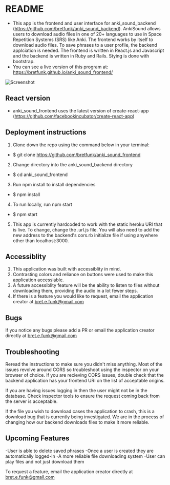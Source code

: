 # README
- This app is the frontend and user interface for anki_sound_backend (https://github.com/bretfunk/anki_sound_backend).  AnkiSound allows users to download audio files in one of 20+ languages to use in Space Repetition Systems (SRS) like Anki. The frontend works by itself to download audio files.  To save phrases to a user profile, the backend applciation is needed.  The frontend is written in React.js and Javascript and the backend is written in Ruby and Rails.  Stying is done with bootstrap. 
- You can see a live version of this program at: https://bretfunk.github.io/anki_sound_frontend/

![Screenshot](/../<master>/public/github?raw=true)

## React version
* anki_sound_frontend uses the latest version of create-react-app (https://github.com/facebookincubator/create-react-app)

## Deployment instructions

1. Clone down the repo using the command below in your terminal:
- $ git clone https://github.com/bretfunk/anki_sound_frontend

2. Change directory into the anki_sound_backend directory
- $ cd anki_sound_frontend

3. Run npm install to install dependencies
- $ npm install

4. To run locally, run npm start
- $ npm start

5. This app is currently hardcoded to work with the static heroku URI that is live.  To change, change the .url.js file.  You will also need to add the new address to the backend's cors.rb initialize file if using anywhere other than localhost:3000.

## Accessiblity
1. This application was built with accessiblity in mind.
2. Contrasting colors and reliance on buttons were used to make this application accessiable.  
3. A future accessiblity feature will be the ability to listen to files without downloading them, providing the audio in a lot fewer steps.
4. If there is a feature you would like to request, email the application creator at bret.e.funk@gmail.com

## Bugs
If you notice any bugs please add a PR or email the application creator directly at bret.e.funk@gmail.com

## Troubleshooting
Reread the instructions to make sure you didn't miss anything.  Most of the issues revolve around CORS so troubleshoot using the inspector on your browser of choice.  If you are recieving CORS issues, double check that the backend application has your frontend URI on the list of acceptable origins.  

If you are having issues logging in then the user might not be in the database.  Check inspector tools to ensure the request coming back from the server is acceptable.  

If the file you wish to download cases the application to crash, this is a download bug that is currently being investigated.  We are in the process of changing how our backend downloads files to make it more reliable. 

## Upcoming Features
-User is able to delete saved phrases
-Once a user is created they are automatically logged-in
-A more reliable file downloading system
-User can play files and not just download them

To request a feature, email the application creator directly at bret.e.funk@gmail.com

